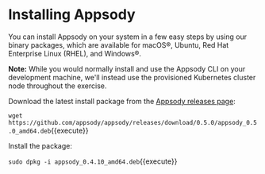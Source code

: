 # Installing Appsody

You can install Appsody on your system in a few easy steps by using our binary packages, which are available for macOS®, Ubuntu, Red Hat Enterprise Linux (RHEL), and Windows®.

**Note:** While you would normally install and use the Appsody CLI on your development machine, we'll instead use the provisioned Kubernetes cluster node throughout the exercise.

Download the latest install package from the [Appsody releases page](https://github.com/appsody/appsody/releases):

`wget https://github.com/appsody/appsody/releases/download/0.5.0/appsody_0.5.0_amd64.deb`{{execute}}

Install the package:

`sudo dpkg -i appsody_0.4.10_amd64.deb`{{execute}}
